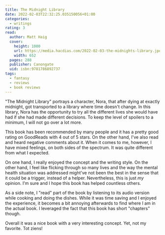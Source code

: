 ```yaml
---
title: The Midnight Library
date: 2022-02-03T22:32:25.035150056+01:00
categories:
  - writings
rating: 3
read:
  author: Matt Haig
  cover:
    height: 1000
    url: https://media.hacdias.com/2022-02-03-the-midnights-library.jpeg
    width: 652
  pages: 288
  publisher: Canongate
  uid: isbn:9781786892737
tags:
  - fantasy
  - reviews
  - book reviews
---
```


"The Midnight Library" portrays a character, Nora, that after dying at exactly midnight, got transported to a library where time doesn't change. In this library, Nora has the opportunity to try all the different lives she would have had if she had made different decisions. To keep the level of spoilers to a minimum, I will not go over a lot more.

<!--more-->

This book has been recommended by many people and it has a pretty good rating on GoodReads with 4 out of 5 stars. On the other hand, I've also read and heard negative comments about it. When it comes to me, however, I have mixed feelings, on both sides of the spectrum. It was quite different from what I expected.

On one hand, I really enjoyed the concept and the writing style. On the other hand, I feel like flicking through so many lives and the way the mental health situation was addressed might've not been the best in the sense that it could be a trigger, instead of a helper. Nevertheless, this is just _my_ opinion. I'm sure and I hope this book has helped countless others.

As a side note, I "read" part of the book by listening to its audio version while cooking and doing the dishes. While it was time saving and I enjoyed the experience, it becomes a bit annoying afterwards to find where I am in the actual book. I leveraged the fact that this book has short "chapters" though.

Overall it was a nice book with a very interesting concept. Yet, not my favorite. Tot ziens!
